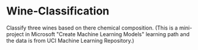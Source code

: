 # Wine-Classification

Classify three wines based on there chemical composition. (This is a mini-project in Microsoft "Create Machine Learning Models" learning path and the data is from UCI Machine Learning Repository.)
